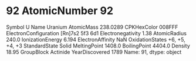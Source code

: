# 92 AtomicNumber                          92
Symbol                                 U
Name                             Uranium
AtomicMass                      238.0289
CPKHexColor                       008FFF
ElectronConfiguration    [Rn]7s2 5f3 6d1
Electronegativity                   1.38
AtomicRadius                       240.0
IonizationEnergy                   6.194
ElectronAffinity                     NaN
OxidationStates           +6, +5, +4, +3
StandardState                      Solid
MeltingPoint                      1408.0
BoilingPoint                      4404.0
Density                            18.95
GroupBlock                      Actinide
YearDiscovered                      1789
Name: 91, dtype: object
